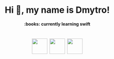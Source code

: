 <h1 align="center">Hi 👋, my name is Dmytro! 
<!-- <h3 align="center"> I’m a trainee at EPAM  -->
<h4 align="center"> :books: currently learning swift
<!-- <h4 align="center"> :mag: looking for a trainee position -->
  
<h1 align="center">
<p align="center">
  <a href="mailto:dmitriy.vasilenko@gmail.com"><img src='https://img.icons8.com/ios/50/000000/mail.png' height='50px'/></a>  
  <a href="https://www.facebook.com/dmitriy.vasilenko.35"><img src='https://cdn.icon-icons.com/icons2/790/PNG/512/fb_icon-icons.com_65434.png' height='50px'/></a>  
  <a href="https://t.me/dufrane"><img src='https://img.icons8.com/ios/250/000000/telegram-app.png' height='50px'/></a>
</p>



###



